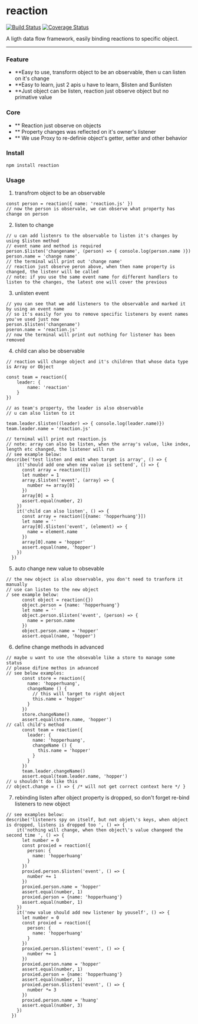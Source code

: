 # reaction

[![Build Status](https://travis-ci.org/hopperhuang/reaction.svg?branch=master)](https://travis-ci.org/hopperhuang/reaction)
[![Coverage Status](https://coveralls.io/repos/github/hopperhuang/reaction/badge.svg?branch=master)](https://coveralls.io/github/hopperhuang/reaction?branch=master)

A ligth data flow framework, easily binding reactions to specific object.

---

### Feature

* **Easy to use, transform object to be an observable, then u can listen on it's change
* **Easy to learn, just 2 apis u have to learn, $listen and $unlisten
* **Just object can be listen, reaction just observe object but no primative value

### Core
* ** Reaction just observe on objects
* ** Property changes was reflected on it's owner's listener
* ** We use Proxy to re-definie object's getter, setter and other behavior

### Install

```
npm install reaction
```

### Usage

1. transfrom object to be an observable

```
const person = reaction({ name: 'reaction.js' })
// now the person is observale, we can observe what property has change on person
```

2. listen to change

```
// u can add listenrs to the observable to listen it's changes by using $listen method
// event name and method is required
person.$listen('changename', (person) => { console.log(person.name )})
person.name = 'change name'
// the terminal will print out 'change name'
// reaction just observe peron above, when then name property is changed, the listenr will be called
// note: if you use the same event name for different handlers to listen to the changes, the latest one will cover the previous 
```

3. unlisten event

```
// you can see that we add listeners to the observable and marked it by using an event name
// so it's easily for you to remove specific listeners by event names you've used just now
person.$listen('changename')
pseron.name = 'reaction.js'
// now the terminal will print out nothing for listener has been removed
```

4. child can also be observable

```
// reaction will change object and it's children that whose data type is Array or Object

const team = reaction({
    leader: {
        name: 'reaction'
    }
})

// as team's property, the leader is also observable
// u can also listen to it 

team.leader.$listen((leader) => { console.log(leader.name)})
team.leader.name = 'reaction.js'

// ternimal will print out reaction.js
// note: array can also be listen, when the array's value, like index, length etc changed, the listener will run
// see example below:
describe('test listen and emit when target is array', () => {
    it('should add one when new value is settend', () => {
      const array = reaction([])
      let number = 1
      array.$listen('event', (array) => {
        number += array[0]
      })
      array[0] = 1
      assert.equal(number, 2)
    })
    it('child can also listen', () => {
      const array = reaction([{name: 'hopperhuang'}])
      let name = ''
      array[0].$listen('event', (element) => {
        name = element.name
      })
      array[0].name = 'hopper'
      assert.equal(name, 'hopper')
    })
  })

```

5. auto change new value to obsevable

```
// the new object is also observable, you don't need to tranform it manually
// use can listen to the new object
/ see example below:
      const object = reaction({})
      object.person = {name: 'hopperhuang'}
      let name = ''
      object.person.$listen('event', (person) => {
        name = person.name
      })
      object.person.name = 'hopper'
      assert.equal(name, 'hopper')
```

6. define change methods in advanced

```
// maybe u want to use the obsevable like a store to manage some status
// please difine methos in advanced
// see below examples:
      const store = reaction({
        name: 'hopperhuang',
        changeName () {
          // this will target to right object
          this.name = 'hopper'
        }
      })
      store.changeName()
      assert.equal(store.name, 'hopper')
// call child's method
      const team = reaction({
        leader: {
          name: 'hopperhuang',
          changeName () {
            this.name = 'hopper'
          }
        }
      })
      team.leader.changeName()
      assert.equal(team.leader.name, 'hopper')
// u shouldn't do like this
// object.change = () => { /* will not get correct context here */ }
```

7. rebinding listen after object property is dropped, so don't forget re-bind listeners to new object

```
// see examples below:
describe('listeners spy on itself, but not objet\'s keys, when object is dropped, listens is dropped too ', () => {
    it('nothing will change, when then object\'s value changeed the second time ', () => {
      let number = 0
      const proxied = reaction({
        person: {
          name: 'hopperhuang'
        }
      })
      proxied.person.$listen('event', () => {
        number += 1
      })
      proxied.person.name = 'hopper'
      assert.equal(number, 1)
      proxied.person = {name: 'hopperhuang'}
      assert.equal(number, 1)
    })
    it('new value should add new listener by youself', () => {
      let number = 0
      const proxied = reaction({
        person: {
          name: 'hopperhuang'
        }
      })
      proxied.person.$listen('event', () => {
        number += 1
      })
      proxied.person.name = 'hopper'
      assert.equal(number, 1)
      proxied.person = {name: 'hopperhuang'}
      assert.equal(number, 1)
      proxied.person.$listen('event', () => {
        number *= 3
      })
      proxied.person.name = 'huang'
      assert.equal(number, 3)
    })
  })
```